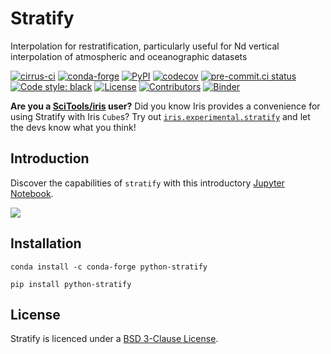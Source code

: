 # Stratify

Interpolation for restratification, particularly useful for Nd vertical interpolation of atmospheric and oceanographic datasets

[![cirrus-ci](https://api.cirrus-ci.com/github/SciTools-incubator/python-stratify.svg)](https://cirrus-ci.com/github/SciTools-incubator/python-stratify)
[![conda-forge](https://img.shields.io/conda/vn/conda-forge/python-stratify?color=orange&label=conda-forge&logo=conda-forge&logoColor=white)](https://anaconda.org/conda-forge/python-stratify)
[![PyPI](https://img.shields.io/pypi/v/stratify?color=orange&label=pypi&logo=python&logoColor=white)](https://pypi.org/project/stratify/)
[![codecov](https://codecov.io/gh/SciTools-incubator/python-stratify/branch/master/graph/badge.svg?token=v1R1bJ4kYr)](https://codecov.io/gh/SciTools-incubator/python-stratify)
[![pre-commit.ci status](https://results.pre-commit.ci/badge/github/SciTools-incubator/python-stratify/master.svg)](https://results.pre-commit.ci/latest/github/SciTools-incubator/python-stratify/master)
[![Code style: black](https://img.shields.io/badge/code%20style-black-000000.svg)](https://github.com/psf/black)
[![License](https://img.shields.io/github/license/SciTools-incubator/python-stratify?style=plastic)](https://github.com/SciTools-incubator/python-stratify/blob/master/LICENSE)
[![Contributors](https://img.shields.io/github/contributors/SciTools-incubator/python-stratify?style=plastic)](https://github.com/SciTools-incubator/python-stratify/graphs/contributors)
[![Binder](http://mybinder.org/badge.svg)](http://mybinder.org:/repo/scitools-incubator/python-stratify)

**Are you a [SciTools/iris](https://github.com/SciTools/iris) user?** Did you know Iris provides a convenience for using Stratify with Iris `Cube`s? Try out [`iris.experimental.stratify`](https://github.com/SciTools/iris/blob/main/lib/iris/experimental/stratify.py) and let the devs know what you think!

## Introduction

Discover the capabilities of `stratify` with this introductory [Jupyter Notebook](https://github.com/SciTools-incubator/python-stratify/blob/master/index.ipynb).

![](https://SciTools-incubator.github.io/python-stratify/summary.png)

## Installation

```shell
conda install -c conda-forge python-stratify
```
```shell
pip install python-stratify
```

## License
Stratify is licenced under a [BSD 3-Clause License](LICENSE).

